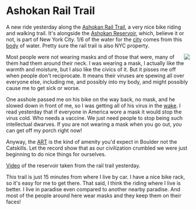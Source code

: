 # Ashokan Rail Trail
A new ride yesterday along the <a href="https://ashokanrailtrail.com/">Ashokan Rail Trail</a>, a very nice bike riding and walking trail. It's alongside the <a href="https://en.wikipedia.org/wiki/Ashokan_Reservoir">Ashokan Reservoir</a>, which, believe it or not, is part of New York City. 1/6 of the water for the <a href="https://en.wikipedia.org/wiki/New_York_City_water_supply_system">city</a> comes from this <a href="https://www.dec.ny.gov/outdoor/101552.html">body</a> of water. Pretty sure the rail trail is also NYC property.

<img src="http://scripting.com/images/2020/05/14/mask.png" border="0" align="right">Most people were not wearing masks and of those that were, many of them had them around their neck. I was wearing a mask, I actually like the warmth and moisture, but I also like the civics of it. But it pisses me off when people don't reciprocate. It means their viruses are spewing all over everyone else, including me, and possibly into my body, and might possibly cause me to get sick or worse.  

One asshole passed me on his bike on the way back, no mask, and he slowed down in front of me, so I was getting all of his virus in the <a href="https://en.wikipedia.org/wiki/Wake">wake</a>. I read yesterday that if everyone in America wore a mask it would stop the virus cold. Who needs a vaccine. We just need people to stop being such intellectual dwarves. If you are not wearing a mask when you go out, you can get off my porch right now!

Anyway, the <a href="https://hudsonvalleyone.com/2019/12/08/what-its-like-to-walk-the-new-ashokan-rail-trail/">ART</a> is the kind of amenity you'd expect in Boulder not the Catskills. Let the record show that as our civilization crumbled we were just beginning to do nice things for ourselves. 

<a href="https://www.youtube.com/watch?v=OdEHzFiKrSw">Video</a> of the reservoir taken from the rail trail yesterday.

This trail is just 15 minutes from where I live by car. I have a nice bike rack, so it's easy for me to get there. That said, I think the riding where I live is better. I live in paradise even compared to another nearby paradise. And most of the people around here wear masks and they keep them on their faces!


